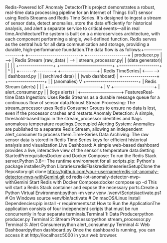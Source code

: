 Redis-Powered IoT Anomaly DetectorThis project demonstrates a robust, real-time data processing pipeline for an Internet of Things (IoT) sensor using Redis Streams and Redis Time Series. It's designed to ingest a stream of sensor data, detect anomalies, store the data efficiently for historical analysis, and alert a separate service to critical events—all in real time.ArchitectureThe system is built on a a microservices architecture, with each component performing a single, well-defined function. Redis serves as the central hub for all data communication and storage, providing a durable, high-performance foundation.The data flow is as follows:+-----------------+     +--------------------------+     +--------------------+
| producer.py     | --> | Redis Stream (raw_data)  | --> | stream_processor.py|
| (data generator)|     |                          |     |                    |
+-----------------+     +--------------------------+     +--------------------+
                                  |         ^
                                  |         |
                          +-------v---------+         +------------------+
                          | Redis TimeSeries| <-----> | dashboard.py     |
                          | (archived data) |         | (web dashboard)  |
                          +-----------------+         +------------------+
                                  |
                                  | (anomalies)
                                  V
                          +--------------------------+
                          | Redis Stream (alerts)    |
                          |                          |
                          +--------------------------+
                                  |
                                  V
                          +--------------------+
                          | alert_consumer.py  |
                          | (logs alerts)      |
                          +--------------------+
FeaturesReal-time Data Ingestion: Uses Redis Streams as a durable message queue for a continuous flow of sensor data.Robust Stream Processing: The stream_processor uses Redis Consumer Groups to ensure no data is lost, even if the processor crashes and restarts.Anomaly Detection: A simple, threshold-based logic in the stream_processor identifies and flags anomalous temperature readings.Decoupled Alerting System: Anomalies are published to a separate Redis Stream, allowing an independent alert_consumer to process them.Time-Series Data Archiving: The raw sensor data is stored in Redis Time Series keys for efficient historical analysis and visualization.Live Dashboard: A simple web-based dashboard provides a live, interactive view of the sensor's temperature data.Getting StartedPrerequisitesDocker and Docker Compose: To run the Redis Stack server.Python 3.8+: The runtime environment for all scripts.pip: Python's package installer.Python Libraries:redisFlaskredistimeseriesSetupClone the Repository:git clone https://github.com/your-username/redis-iot-anomaly-detector-mvp-withGemini.git
cd redis-iot-anomaly-detector-mvp-withGemini
Start Redis with Docker Compose:docker compose up -d
This will start a Redis Stack container and expose the necessary ports.Create a Python Virtual Environment:python -m venv venv
.\venv\Scripts\activate.ps1  # On Windows
source venv/bin/activate    # On macOS/Linux
Install Dependencies:pip install -r requirements.txt
How to Run the ApplicationThe application consists of four independent scripts that must be run concurrently in four separate terminals.Terminal 1: Data Producerpython producer.py
Terminal 2: Stream Processorpython stream_processor.py
Terminal 3: Alert Consumerpython alert_consumer.py
Terminal 4: Web Dashboardpython dashboard.py
Once the dashboard is running, you can access it at http://localhost:5000 in your web browser.
